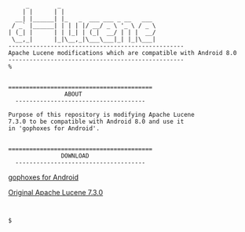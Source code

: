 ```
     _        _                           
    | |      | |                          
  __| |______| |_   _  ___ ___ _ __   ___ 
 / _` |______| | | | |/ __/ _ \ '_ \ / _ \
| (_| |      | | |_| | (_|  __/ | | |  __/
 \__,_|      |_|\__,_|\___\___|_| |_|\___|
--------------------------------------------------
Apache Lucene modifications which are compatible with Android 8.0
--------------------------------------------------
%


=========================================
                ABOUT
  -------------------------------------

Purpose of this repository is modifying Apache Lucene
7.3.0 to be compatible with Android 8.0 and use it
in 'gophoxes for Android'.


=========================================
               DOWNLOAD
  -------------------------------------

```

[gophoxes for Android](http://texopher.com/gophoxes.yo)

[Original Apache Lucene 7.3.0](https://archive.apache.org/dist/lucene/java/7.3.0/)

```


$
```
